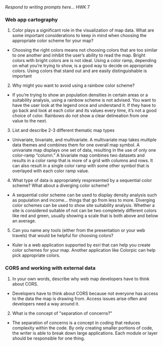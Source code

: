 _Respond to writing prompts here..._
HWK 7

### Web app cartography 
1.	 Color plays a significant role in the visualization of map data. What are some important considerations to keep in mind when choosing the appropriate color scheme for your map?
* Choosing the right colors means not choosing colors that are too similar to one another and inhibit the user’s ability to read the map. Bright colors with bright colors are is not ideal. Using a color ramp, depending on what you’re trying to show, is a good way to decide on appropriate colors. Using colors that stand out and are easily distinguishable is important
2.	Why might you want to avoid using a rainbow color scheme?
* If you’re trying to show an population densities in certain areas or a suitability analysis, using a rainbow scheme is not advised. You want to have the user look at the legend once and understand it. If they have to go back and look at each color and its values every time, it’s not a good choice of color. Rainbows do not show a clear delineation from one value to the next.
3.	List and describe 2-3 different thematic map types
* Univariate, bivariate, and multivariate. A multivariate map takes multiple data themes and combines them for one overall map symbol. A univariate map displays one set of data, resulting in the use of only one color-ramp “column.” A bivariate map combines two datasets and results in a color ramp that is more of a grid with columns and rows. It can also result in a single color ramp with some other symbol that is overlayed with each color ramp value.
4.	What type of data is appropriately respresented by a sequential color scheme? What about a diverging color scheme?
* A sequential color scheme can be used to display density analysis such as population and income… things that go from less to more. Diverging color schemes can be used to show site suitability analysis. Whether a site is considered suitable of not can be two completely different colors like red and green, usually showing a scale that is both above and below an average.
5.	Can you name any tools (either from the presentation or your web travels) that would be helpful for choosing colors?
* Kuler is a web application supported by esri that can help you create color schemes for your map. Another application like Colorpic can help pick appropriate colors.
### CORS and working with external data
1.	In your own words, describe why web map developers have to think about CORS.
* Developers have to think about CORS because not everyone has access to the data the map is drawing from. Access issues arise often and developers need a way around it.
2.	What is the concept of "separation of concerns?"
* The separation of concerns is a concept in coding that reduces complexity within the code. By only creating smaller portions of code, the writer is able to break down large applications. Each module or layer should be responsible for one thing.

